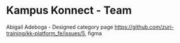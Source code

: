 # Kampus Konnect - Team

Abigail Adeboga - Designed category page https://github.com/zuri-training/kk-platform_fe/issues/5, figma 
